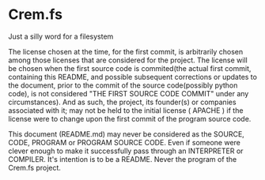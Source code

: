 # Crem.fs
  Just a silly word for a filesystem


The license chosen at the time, for the first commit, is arbitrarily chosen among those licenses that are considered for the project. The license will be chosen when the first source code is commited(the actual first commit, containing this README, and possible subsequent corrections or updates to the document, prior to the commit of the source code(possibly python code), is not considered "THE FIRST SOURCE CODE COMMIT" under any circumstances). And as such, the project, its founder(s) or companies associated with it; may not be held to the initial license ( APACHE ) if the license were to change upon the first commit of the program source code.

This document (README.md) may never be considered as the SOURCE, CODE, PROGRAM or PROGRAM SOURCE CODE. Even if someone were clever enough to make it successfully pass through an INTERPRETER or COMPILER. It's intention is to be a README. Never the program of the Crem.fs project.
